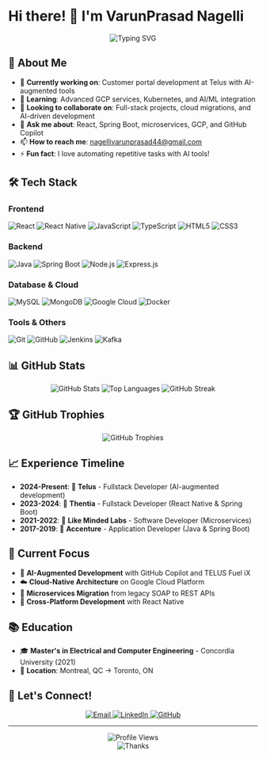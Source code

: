 # Hi there! 👋 I'm VarunPrasad Nagelli

<div align="center">
  <img src="https://readme-typing-svg.herokuapp.com?font=Fira+Code&pause=1000&color=2F81F7&center=true&vCenter=true&width=435&lines=Full-Stack+Developer;React+%26+Spring+Boot+Expert;AI-Augmented+Development;6+Years+Experience;Based+in+Toronto%2C+ON" alt="Typing SVG" />
</div>

## 🚀 About Me

- 🔭 **Currently working on**: Customer portal development at Telus with AI-augmented tools
- 🌱 **Learning**: Advanced GCP services, Kubernetes, and AI/ML integration
- 👯 **Looking to collaborate on**: Full-stack projects, cloud migrations, and AI-driven development
- 💬 **Ask me about**: React, Spring Boot, microservices, GCP, and GitHub Copilot
- 📫 **How to reach me**: nagellivarunprasad44@gmail.com
- ⚡ **Fun fact**: I love automating repetitive tasks with AI tools!

## 🛠️ Tech Stack

### Frontend
![React](https://img.shields.io/badge/React-20232A?style=for-the-badge&logo=react&logoColor=61DAFB)
![React Native](https://img.shields.io/badge/React_Native-20232A?style=for-the-badge&logo=react&logoColor=61DAFB)
![JavaScript](https://img.shields.io/badge/JavaScript-F7DF1E?style=for-the-badge&logo=javascript&logoColor=black)
![TypeScript](https://img.shields.io/badge/TypeScript-007ACC?style=for-the-badge&logo=typescript&logoColor=white)
![HTML5](https://img.shields.io/badge/HTML5-E34F26?style=for-the-badge&logo=html5&logoColor=white)
![CSS3](https://img.shields.io/badge/CSS3-1572B6?style=for-the-badge&logo=css3&logoColor=white)

### Backend
![Java](https://img.shields.io/badge/Java-ED8B00?style=for-the-badge&logo=openjdk&logoColor=white)
![Spring Boot](https://img.shields.io/badge/Spring_Boot-6DB33F?style=for-the-badge&logo=spring-boot&logoColor=white)
![Node.js](https://img.shields.io/badge/Node.js-43853D?style=for-the-badge&logo=node.js&logoColor=white)
![Express.js](https://img.shields.io/badge/Express.js-404D59?style=for-the-badge)

### Database & Cloud
![MySQL](https://img.shields.io/badge/MySQL-00000F?style=for-the-badge&logo=mysql&logoColor=white)
![MongoDB](https://img.shields.io/badge/MongoDB-4EA94B?style=for-the-badge&logo=mongodb&logoColor=white)
![Google Cloud](https://img.shields.io/badge/Google_Cloud-4285F4?style=for-the-badge&logo=google-cloud&logoColor=white)
![Docker](https://img.shields.io/badge/Docker-2496ED?style=for-the-badge&logo=docker&logoColor=white)

### Tools & Others
![Git](https://img.shields.io/badge/Git-F05032?style=for-the-badge&logo=git&logoColor=white)
![GitHub](https://img.shields.io/badge/GitHub-100000?style=for-the-badge&logo=github&logoColor=white)
![Jenkins](https://img.shields.io/badge/Jenkins-D24939?style=for-the-badge&logo=jenkins&logoColor=white)
![Kafka](https://img.shields.io/badge/Apache_Kafka-231F20?style=for-the-badge&logo=apache-kafka&logoColor=white)

## 📊 GitHub Stats

<div align="center">
  <img src="https://github-readme-stats.vercel.app/api?username=VarunPrasadNagelli&show_icons=true&theme=dark&hide_border=true&count_private=true" alt="GitHub Stats" />
  
  <img src="https://github-readme-stats.vercel.app/api/top-langs/?username=VarunPrasadNagelli&layout=compact&theme=dark&hide_border=true" alt="Top Languages" />
  
  <img src="https://github-readme-streak-stats.herokuapp.com/?user=VarunPrasadNagelli&theme=dark&hide_border=true" alt="GitHub Streak" />
</div>

## 🏆 GitHub Trophies

<div align="center">
  <img src="https://github-profile-trophy.vercel.app/?username=VarunPrasadNagelli&theme=darkhub&no-frame=true&row=1&column=7" alt="GitHub Trophies" />
</div>

## 📈 Experience Timeline

- **2024-Present**: 🏢 **Telus** - Fullstack Developer (AI-augmented development)
- **2023-2024**: 🏢 **Thentia** - Fullstack Developer (React Native & Spring Boot)
- **2021-2022**: 🏢 **Like Minded Labs** - Software Developer (Microservices)
- **2017-2019**: 🏢 **Accenture** - Application Developer (Java & Spring Boot)

## 🎯 Current Focus

- 🤖 **AI-Augmented Development** with GitHub Copilot and TELUS Fuel iX
- ☁️ **Cloud-Native Architecture** on Google Cloud Platform
- 🔄 **Microservices Migration** from legacy SOAP to REST APIs
- 📱 **Cross-Platform Development** with React Native

## 📚 Education

- 🎓 **Master's in Electrical and Computer Engineering** - Concordia University (2021)
- 📍 **Location**: Montreal, QC → Toronto, ON

## 🤝 Let's Connect!

<div align="center">
  <a href="mailto:nagellivarunprasad44@gmail.com">
    <img src="https://img.shields.io/badge/Email-D14836?style=for-the-badge&logo=gmail&logoColor=white" alt="Email" />
  </a>
  <a href="https://linkedin.com/in/your-profile">
    <img src="https://img.shields.io/badge/LinkedIn-0077B5?style=for-the-badge&logo=linkedin&logoColor=white" alt="LinkedIn" />
  </a>
  <a href="https://github.com/VarunPrasadNagelli">
    <img src="https://img.shields.io/badge/GitHub-100000?style=for-the-badge&logo=github&logoColor=white" alt="GitHub" />
  </a>
</div>

---

<div align="center">
  <img src="https://komarev.com/ghpvc/?username=VarunPrasadNagelli&label=Profile%20views&color=0e75b6&style=flat" alt="Profile Views" />
</div>

<div align="center">
  <img src="https://readme-typing-svg.herokuapp.com?font=Fira+Code&pause=1000&color=2F81F7&center=true&vCenter=true&width=435&lines=Thanks+for+visiting!;Let's+build+something+amazing+together!+🚀" alt="Thanks" />
</div>
